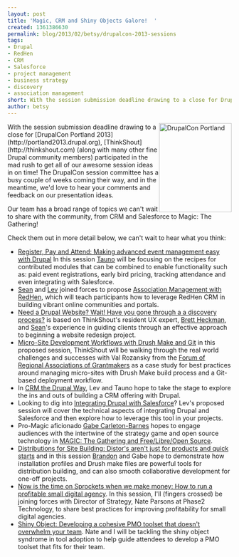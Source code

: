 ```yaml
---
layout: post
title: 'Magic, CRM and Shiny Objects Galore!  '
created: 1361386630
permalink: blog/2013/02/betsy/drupalcon-2013-sessions
tags:
- Drupal
- RedHen
- CRM
- Salesforce
- project management
- business strategy
- discovery
- association management
short: With the session submission deadline drawing to a close for DrupalCon Portland 2013, ThinkShout (along with many other fine Drupal community members) participated in the mad rush to get all of our awesome session ideas in on time! The DrupalCon session committee has a busy couple of weeks coming their way, and in the meantime, we'd love to hear your comments and feedback on our presentation ideas.
author: betsy
---
```

<img src="http://portland2013.drupal.org/sites/default/files/drupalcon_pdx_icon_2.png" alt="DrupalCon Portland" title="DrupalCon Portland" height="200" width="163" img style="float:right"/>
With the session submission deadline drawing to a close for [DrupalCon Portland 2013](http://portland2013.drupal.org), [ThinkShout](http://thinkshout.com) (along with many other fine Drupal community members) participated in the mad rush to get all of our awesome session ideas in on time!  The DrupalCon session committee has a busy couple of weeks coming their way, and in the meantime, we'd love to hear your comments and feedback on our presentation ideas.  

Our team has a broad range of topics we can't wait to share with the community, from CRM and Salesforce to Magic: The Gathering!

Check them out in more detail below, we can't wait to hear what you think:

* [Register, Pay and Attend:  Making advanced event management easy with Drupal](http://portland2013.drupal.org/session/register-pay-and-attend-making-advanced-event-management-easy-drupal) In this session [Tauno](http://thinkshout.com/blog/Tauno) will be focusing on the recipes for contributed modules that can be combined to enable functionality such as: paid event registrations, early bird pricing, tracking attendance and even integrating with Salesforce. 
* [Sean](http://thinkshout.com/blog/sean) and [Lev](http://thinkshout.com/blog/lev) joined forces to propose [Association Management with RedHen](http://portland2013.drupal.org/session/association-management-redhen-crm), which will teach participants how to leverage RedHen CRM in building vibrant online communities and portals. 
* [Need a Drupal Website? Wait! Have you gone through a a discovery process?](http://portland2013.drupal.org/session/need-drupal-website-wait-have-you-gone-through-discovery-process) is based on ThinkShout's resident UX expert, [Brett Heckman](http://thinkshout.com/blog/brett), and [Sean](http://thinkshout.com/blog/sean)'s experience in guiding clients through an effective approach to beginning a website redesign project.
* [Micro-Site Development Workflows with Drush Make and Git](http://portland2013.drupal.org/session/micro-site-development-workflows-drush-make-and-git) in this proposed session, ThinkShout will be walking through the real world challenges and successes with Val Rozansky from the [Forum of Regional Associations of Grantmakers](http://givingforum.org/s_forum/index.asp) as a case study for best practices around managing micro-sites with Drush Make build process and a Git-based deployment workflow.
* In [CRM the Drupal Way](http://portland2013.drupal.org/session/crm-drupal-way), Lev and Tauno hope to take the stage to explore the ins and outs of building a CRM offering with Drupal. 
* Looking to dig into [Integrating Drupal with Salesforce](http://portland2013.drupal.org/session/integrating-drupal-salesforce)? Lev's proposed session will cover the technical aspects of integrating Drupal and Salesforce and then explore how to leverage this tool in your projects.
* Pro-Magic aficionado [Gabe Carleton-Barnes](http://thinkshout.com/blog/gabe) hopes to engage audiences with the intertwine of the strategy game and open source technology in [MAGIC: The Gathering and Free/Libre/Open Source](http://portland2013.drupal.org/session/magic-gathering-and-freelibreopen-source).
* [Distributions for Site Building: Distor's aren't just for products and quick starts](http://portland2013.drupal.org/session/distributions-site-building-distros-arent-just-products-and-quick-starts) and in this session [Brandon](http://thinkshout.com/blog/brandon) and Gabe hope to demonstrate how installation profiles and Drush make files are powerful tools for distribution building, and can also smooth collaborative development for one-off projects.
* [Now is the time on Sprockets when we make money:  How to run a profitable small digital agency](http://portland2013.drupal.org/session/now-time-sprockets-when-we-make-money-how-run-profitable-small-digital-agency).  In this session, I'll (fingers crossed) be joining forces with Director of Strategy, Nate Parsons at Phase2 Technology, to share best practices for improving profitability for small digital agencies.
* [Shiny Object:  Developing a cohesive PMO toolset that doesn't overwhelm your team](http://portland2013.drupal.org/session/shiny-object-developing-cohesive-pmo-toolset-doesn%E2%80%99t-overwhelm-your-team).  Nate and I will be tackling the shiny object syndrome in tool adoption to help guide attendees to develop a PMO toolset that fits for their team. 
